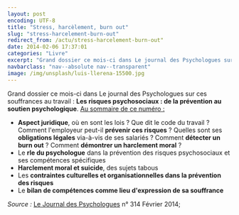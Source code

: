 ```yaml
---
layout: post
encoding: UTF-8
title: "Stress, harcèlement, burn out"
slug: "stress-harcelement-burn-out"
redirect_from: /actu/stress-harcelement-burn-out"
date: 2014-02-06 17:37:01
categories: "Livre"
excerpt: "Grand dossier ce mois-ci dans Le journal des Psychologues sur ces souffrances au travail : **Les risques psychosociaux : de la prévention au soutien psychologique**."
navbarclass: "nav--absolute nav--transparent"
image: /img/unsplash/luis-llerena-15500.jpg
---
```

Grand dossier ce mois-ci dans Le journal des Psychologues sur ces souffrances au travail : **Les risques psychosociaux : de la prévention au soutien psychologique**.
<u>Au sommaire de ce numéro :  
</u>  
- **Aspect juridique**, où en sont les lois ? Que dit le code du travail ? Comment l'employeur peut-il **prévenir ces risques** ? Quelles sont ses **obligations légales** via-à-vis de ses salariés ? Comment **détecter un burn out** ? Comment **démontrer un harclement moral** ?
- Le **rle du psychologue** dans la prévention des risques psychosociaux et ses compétences spécifiques
- **Harclement moral et suicide**, des sujets tabous
- Les **contraintes culturelles et organisationnelles dans la prévention des risques**
- Le **bilan de compétences comme lieu d'expression de sa souffrance**

  
_Source :_ [Le Journal des Psychologues](http://www.jdpsychologues.fr/) n° 314 Février 2014;